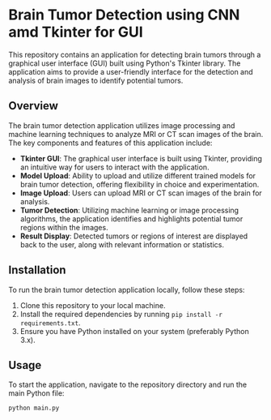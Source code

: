 # Brain Tumor Detection using CNN amd Tkinter for GUI

This repository contains an application for detecting brain tumors through a graphical user interface (GUI) built using Python's Tkinter library. The application aims to provide a user-friendly interface for the detection and analysis of brain images to identify potential tumors.

## Overview

The brain tumor detection application utilizes image processing and machine learning techniques to analyze MRI or CT scan images of the brain. The key components and features of this application include:

- **Tkinter GUI**: The graphical user interface is built using Tkinter, providing an intuitive way for users to interact with the application.
- **Model Upload**: Ability to upload and utilize different trained models for brain tumor detection, offering flexibility in choice and experimentation.
- **Image Upload**: Users can upload MRI or CT scan images of the brain for analysis.
- **Tumor Detection**: Utilizing machine learning or image processing algorithms, the application identifies and highlights potential tumor regions within the images.
- **Result Display**: Detected tumors or regions of interest are displayed back to the user, along with relevant information or statistics.

## Installation

To run the brain tumor detection application locally, follow these steps:

1. Clone this repository to your local machine.
2. Install the required dependencies by running `pip install -r requirements.txt`.
3. Ensure you have Python installed on your system (preferably Python 3.x).

## Usage

To start the application, navigate to the repository directory and run the main Python file:

```bash
python main.py
